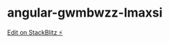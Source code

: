 # angular-gwmbwzz-lmaxsi

[Edit on StackBlitz ⚡️](https://stackblitz.com/edit/angular-gwmbwzz-lmaxsi)